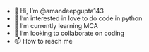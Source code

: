 - 👋 Hi, I’m @amandeepgupta143
- 👀 I’m interested in love to do code in python
- 🌱 I’m currently learning MCA
- 💞️ I’m looking to collaborate on coding
- 📫 How to reach me 

<!---
amandeepgupta143/amandeepgupta143 is a ✨ special ✨ repository because its `README.md` (this file) appears on your GitHub profile.
You can click the Preview link to take a look at your changes.
--->
